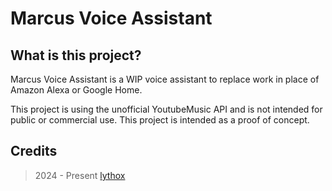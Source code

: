 # Marcus Voice Assistant

## What is this project?

Marcus Voice Assistant is a WIP voice assistant to replace work in place of Amazon Alexa or Google Home.

This project is using the unofficial YoutubeMusic API and is not intended for public or commercial use. This project is intended as a proof of concept.

## Credits

> 2024 - Present [lythox](https://lxio.dev)
